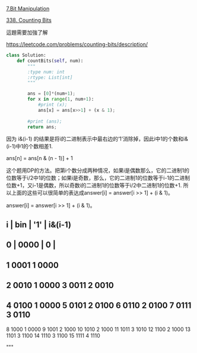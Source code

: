 [7.Bit Manipulation](/bit-manipulation.md)

[338. Counting Bits](https://leetcode.com/problems/counting-bits/description/)

這題需要加強了解

https://leetcode.com/problems/counting-bits/description/
```python
class Solution:
    def countBits(self, num):
        """
        :type num: int
        :rtype: List[int]
        """

        ans = [0]*(num+1);
        for x in range(1, num+1):
            #print (x);
            ans[x] = ans[x>>1] + (x & 1);
            
        #print (ans);
        return ans;
```
因为 i&(i-1) 的结果是将i的二进制表示中最右边的‘1’消除掉，因此i中1的个数和i&(i-1)中1的个数相差1.

ans[n] = ans[n & (n - 1)] + 1


这个题用DP的方法。把第i个数分成两种情况，如果i是偶数那么，它的二进制1的位数等于i/2中1的位数；如果i是奇数，那么，它的二进制1的位数等于i-1的二进制位数+1，又i-1是偶数，所以奇数i的二进制1的位数等于i/2中二进制1的位数+1. 所以上面的这些可以很简单的表达成answer[i] = answer[i >> 1] + (i & 1)。

answer[i] = answer[i >> 1] + (i & 1)。



i  |  bin   |  '1' |   i&(i-1)
-----------------------
0  |  0000  |  0   |
-----------------------
1    0001    1    0000
-----------------------
2    0010    1    0000
3    0011    2    0010
-----------------------
4    0100    1    0000
5    0101    2    0100
6    0110    2    0100
7    0111    3    0110
-----------------------
8    1000    1    0000
9    1001    2    1000
10   1010    2    1000
11   1011    3    1010
12   1100    2    1000
13   1101    3    1100
14   1110    3    1100
15   1111    4    1110

"""

